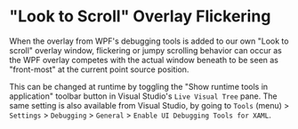 # "Look to Scroll" Overlay Flickering

When the overlay from WPF's debugging tools is added to our own "Look to scroll" overlay window, flickering or jumpy scrolling behavior can occur as the WPF overlay competes with the actual window beneath to be seen as "front-most" at the current point source position.

This can be changed at runtime by toggling the "Show runtime tools in application" toolbar button in Visual Studio's `Live Visual Tree` pane. The same setting is also available from Visual Studio, by going to `Tools` (menu) > `Settings` > `Debugging` > `General` > `Enable UI Debugging Tools for XAML`.
